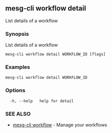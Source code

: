 ## mesg-cli workflow detail

List details of a workflow

### Synopsis

List details of a workflow

```
mesg-cli workflow detail WORKFLOW_ID [flags]
```

### Examples

```
mesg-cli workflow detail WORKFLOW_ID
```

### Options

```
  -h, --help   help for detail
```

### SEE ALSO

* [mesg-cli workflow](mesg-cli_workflow.md)	 - Manage your workflows

